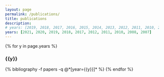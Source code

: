 ```yaml
---
layout: page
permalink: /publications/
title: publications
description: 
# years: [2019, 2018, 2017, 2016, 2015, 2014, 2013, 2012, 2011, 2010, 2009, 2008, 2007]
years: [2021, 2020, 2019, 2018, 2017, 2012, 2011, 2010, 2008, 2007]
---
```


{% for y in page.years %}
  <h3 class="year">{{y}}</h3>
  {% bibliography -f papers -q @*[year={{y}}]* %}
{% endfor %}
